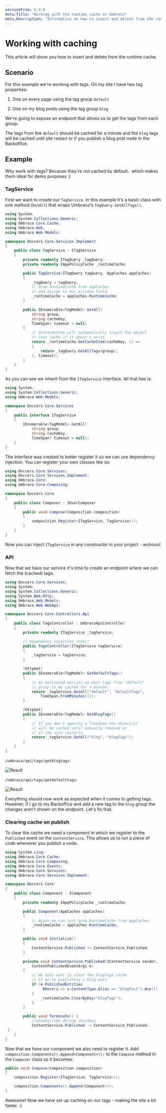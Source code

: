 ```yaml
---
versionFrom: 8.0.0
meta.Title: "Working with the runtime cache in Umbraco"
meta.Description: "Information on how to insert and delete from the runtime cache"
---
```


# Working with caching

This article will show you how to insert and delete from the runtime cache.

## Scenario

For this example we're working with tags. On my site I have two tag properties:

1) One on every page using the tag group `default`

2) One on my blog posts using the tag group `blog`

We're going to expose an endpoint that allows us to get the tags from each group.

The tags from the `default` should be cached for a minute and the `blog` tags will be cached until site restart or if you publish a blog post node in the Backoffice.

## Example

Why work with tags? Because they're not cached by default.. which makes them ideal for demo purposes :)

### TagService

First we want to create our `TagService`. In this example it's a basic class with one method (`GetAll`) that wraps Umbraco's `TagQuery.GetAllTags()`.

```csharp
using System;
using System.Collections.Generic;
using Umbraco.Core.Cache;
using Umbraco.Web;
using Umbraco.Web.Models;

namespace Doccers.Core.Services.Implement
{
    public class TagService : ITagService
    {
        private readonly ITagQuery _tagQuery;
        private readonly IAppPolicyCache _runtimeCache;

        public TagService(ITagQuery tagQuery, AppCaches appCaches)
        {
            _tagQuery = tagQuery;
            // Grap RuntimeCache from appCaches
            // and assign to our private field.
            _runtimeCache = appCaches.RuntimeCache;
        }

        public IEnumerable<TagModel> GetAll(
            string group,
            string cacheKey,
            TimeSpan? timeout = null)
        {
            // GetCacheItem will automatically insert the object
            // into cache if it doesn't exist.
            return _runtimeCache.GetCacheItem(cacheKey, () =>
            {
                return _tagQuery.GetAllTags(group);
            }, timeout);
        }
    }
}
```

As you can see we inherit from the `ITagService` interface. All that has is:

```csharp
using System;
using System.Collections.Generic;
using Umbraco.Web.Models;

namespace Doccers.Core.Services
{
    public interface ITagService
    {
        IEnumerable<TagModel> GetAll(
            string group,
            string cacheKey,
            TimeSpan? timeout = null);
    }
}
```

The interface was created to better register it so we can use dependency injection. You can register your own classes like so:

```csharp
using Doccers.Core.Services;
using Doccers.Core.Services.Implement;
using Umbraco.Core;
using Umbraco.Core.Composing;

namespace Doccers.Core
{
    public class Composer : IUserComposer
    {
        public void Compose(Composition composition)
        {
            composition.Register<ITagService, TagService>();
        }
    }
}
```

Now you can inject `ITagService` in any constructor in your project - wohooo!

### API

Now that we have our service it's time to create an endpoint where we can fetch the (cached) tags.

```csharp
using Doccers.Core.Services;
using System;
using System.Collections.Generic;
using System.Web.Http;
using Umbraco.Web.Models;
using Umbraco.Web.WebApi;

namespace Doccers.Core.Controllers.Api
{
    public class TagsController : UmbracoApiController
    {
        private readonly ITagService _tagService;

        // Dependency injection rocks!
        public TagsController(ITagService tagService)
        {
            _tagService = tagService;
        }

        [HttpGet]
        public IEnumerable<TagModel> GetDefaultTags()
        {
            // As mentioned earlier we want tags from "default"
            // group to be cached for a minute.
            return _tagService.GetAll("default", "defaultTags",
                TimeSpan.FromMinutes(1));
        }

        [HttpGet]
        public IEnumerable<TagModel> GetBlogTags()
        {
            // If you don't specify a TimeSpan the object(s)
            // will be cached until manually removed or
            // if the site restarts.
            return _tagService.GetAll("blog", "blogTags");
        }
    }
}
```

`/umbraco/api/tags/getblogtags`:

![Result](images/response.png)

`/umbraco/api/tags/getdefaulttags`:

![Result](images/response-2.png)

Everything should now work as expected when it comes to getting tags. However, if I go to my Backoffice and add a new tag to the `blog` group the changes aren't shown on the endpoint. Let's fix that.

### Clearing cache on publish

To clear the cache we need a component in which we register to the `Published` event on the `ContentService`. This allows us to run a piece of code whenever you publish a node.

```csharp
using System.Linq;
using Umbraco.Core.Cache;
using Umbraco.Core.Composing;
using Umbraco.Core.Events;
using Umbraco.Core.Services;
using Umbraco.Core.Services.Implement;

namespace Doccers.Core
{
    public class Component : IComponent
    {
        private readonly IAppPolicyCache _runtimeCache;

        public Component(AppCaches appCaches)
        {
            // Again we can just grab RuntimeCache from AppCaches.
            _runtimeCache = appCaches.RuntimeCache;
        }

        public void Initialize()
        {
            ContentService.Published += ContentService_Published;
        }

        private void ContentService_Published(IContentService sender,
            ContentPublishedEventArgs e)
        {
            // We only want to clear the blogTags cache
            // if we're publishing a blog post.
            if (e.PublishedEntities
                .Where(x => x.ContentType.Alias == "blogPost").Any())
            {
                _runtimeCache.ClearByKey("blogTags");
            }
        }

        public void Terminate() {
            //unsubscribe during shutdown
            ContentService.Published -= ContentService_Published;
 }
    }
}
```

Now that we have our component we also need to register it. Add `composition.Components().Append<Component>();` to the `Compose` method in the `Composer` class so it becomes:

```csharp
public void Compose(Composition composition)
{
    composition.Register<ITagService, TagService>();

    composition.Components().Append<Component>();
}
```

Awesome! Now we have set up caching on our tags - making the site a bit faster. :)
